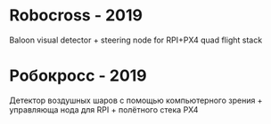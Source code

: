 # Robocross - 2019
Baloon visual detector + steering node for RPI+PX4 quad flight stack

# Робокросс - 2019
Детектор воздушных шаров с помощью компьютерного зрения + управляюща нода для RPI + полётного стека PX4

